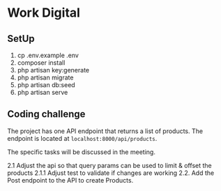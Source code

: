 # Work Digital

## SetUp

1. cp .env.example .env
2. composer install
3. php artisan key:generate
4. php artisan migrate
5. php artisan db:seed
6. php artisan serve

## Coding challenge

The project has one API endpoint that returns a list of products. The endpoint is located at `localhost:8000/api/products`.

The specific tasks will be discussed in the meeting.

2.1 Adjust the api so that query params can be used to limit & offset the products
2.1.1 Adjust test to validate if changes are working
2.2. Add the Post endpoint to the API to create Products.
